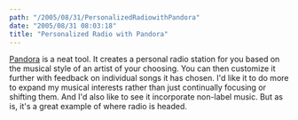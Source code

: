 ```yaml
---
path: "/2005/08/31/PersonalizedRadiowithPandora" 
date: "2005/08/31 08:03:18" 
title: "Personalized Radio with Pandora" 
---
```

<p><a href="http://www.pandora.com/">Pandora</a> is a neat tool. It creates a personal radio station for you based on the musical style of an artist of your choosing. You can then customize it further with feedback on individual songs it has chosen. I'd like it to do more to expand my musical interests rather than just continually focusing or shifting them. And I'd also like to see it incorporate non-label music. But as is, it's a great example of where radio is headed.</p>